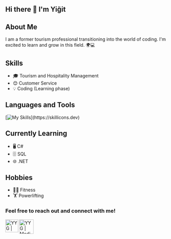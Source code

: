 ## Hi there 👋 I'm Yiğit

## About Me
I am a former tourism professional transitioning into the world of coding. I'm excited to learn and grow in this field. 🌍💻

## Skills
- 🎓 Tourism and Hospitality Management
- 😊 Customer Service
- 💡 Coding (Learning phase)
  
## Languages and Tools

[![My Skills](https://skillicons.dev/icons?i=net,cs,postgresql,js,html,css,)](https://skillicons.dev)

## Currently Learning
- 🖥️ C#
- 🗄️ SQL
- 🌐 .NET

 ## Hobbies
- 🏋️‍♂️ Fitness
- 🏋️ Powerlifting

### Feel free to reach out and connect with me!

<a href="https://www.linkedin.com/in/y%C4%B1lmaz-yi%C4%9Fit-g%C3%B6kmen/"><img align="left" src="https://cdn-icons-png.flaticon.com/512/174/174857.png" alt="YYG | LinkedIn" width="40px"/></a>

<a href="https://medium.com/@gokmenyyigit"><img align="left" src="https://miro.medium.com/v2/resize:fit:2400/1*6_fgYnisCa9V21mymySIvA.png" alt="YYG | Medium" width="45px"/></a>

